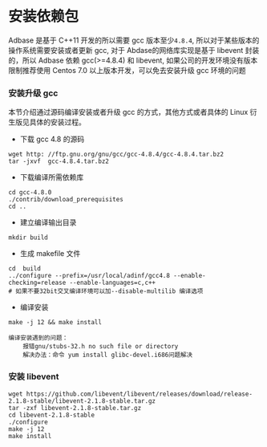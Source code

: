 # 安装依赖包

Adbase 是基于 C++11 开发的所以需要 gcc 版本至少`4.8.4`, 所以对于某些版本的操作系统需要安装或者更新 gcc, 对于 Abdase的网络库实现是基于 libevent 封装的，所以 Adbase 依赖 gcc(>=4.8.4) 和 libevent, 如果公司的开发环境没有版本限制推荐使用 Centos 7.0 以上版本开发，可以免去安装升级 gcc 环境的问题

### 安装升级 gcc

本节介绍通过源码编译安装或者升级 gcc 的方式，其他方式或者具体的 Linux 衍生版见具体的安装过程。

- 下载 gcc 4.8 的源码

```shell
wget http: //ftp.gnu.org/gnu/gcc/gcc-4.8.4/gcc-4.8.4.tar.bz2
tar -jxvf  gcc-4.8.4.tar.bz2
```

- 下载编译所需依赖库

```shell
cd gcc-4.8.0
./contrib/download_prerequisites
cd ..
```

- 建立编译输出目录

```
mkdir build
```

- 生成 makefile 文件

```
cd  build
../configure --prefix=/usr/local/adinf/gcc4.8 --enable-checking=release --enable-languages=c,c++
# 如果不要32bit交叉编译环境可以加--disable-multilib 编译选项
```

- 编译安装

```
make -j 12 && make install 
```

	编译安装遇到的问题：
		报错gnu/stubs-32.h no such file or directory
		解决办法：命令 yum install glibc-devel.i686问题解决

### 安装 libevent

```
wget https://github.com/libevent/libevent/releases/download/release-2.1.8-stable/libevent-2.1.8-stable.tar.gz
tar -zxf libevent-2.1.8-stable.tar.gz
cd libevent-2.1.8-stable
./configure
make -j 12
make install
```
